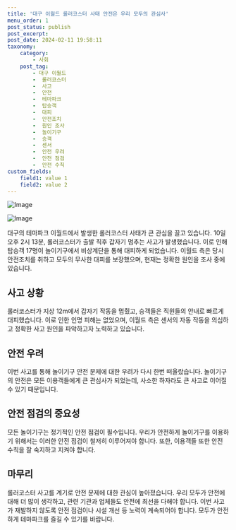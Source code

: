 ```yaml
---
title: '대구 이월드 롤러코스터 사태 안전은 우리 모두의 관심사'
menu_order: 1
post_status: publish
post_excerpt: 
post_date: 2024-02-11 19:58:11
taxonomy:
    category:
        - 사회
    post_tag:
        - 대구 이월드
        -  롤러코스터
        -  사고
        -  안전
        -  테마파크
        -  탑승객
        -  대피
        -  안전조치
        -  원인 조사
        -  놀이기구
        -  승객
        -  센서
        -  안전 우려
        -  안전 점검
        -  안전 수칙
custom_fields:
    field1: value 1
    field2: value 2
---
```


![Image](https://imgnews.pstatic.net/image/009/2024/02/10/0005257042_001_20240210174001006.png?type=w647)

![Image](https://imgnews.pstatic.net/image/009/2024/02/10/0005257042_002_20240210174001106.jpg?type=w647)

대구의 테마파크 이월드에서 발생한 롤러코스터 사태가 큰 관심을 끌고 있습니다. 10일 오후 2시 13분, 롤러코스터가 출발 직후 갑자기 멈추는 사고가 발생했습니다. 이로 인해 탑승객 17명이 놀이기구에서 비상계단을 통해 대피하게 되었습니다. 이월드 측은 당시 안전조치를 취하고 모두의 무사한 대피를 보장했으며, 현재는 정확한 원인을 조사 중에 있습니다.
## 사고 상황
롤러코스터가 지상 12m에서 갑자기 작동을 멈췄고, 승객들은 직원들의 안내로 빠르게 대피했습니다. 이로 인한 인명 피해는 없었으며, 이월드 측은 센서의 자동 작동을 의심하고 정확한 사고 원인을 파악하고자 노력하고 있습니다.
## 안전 우려
이번 사고를 통해 놀이기구 안전 문제에 대한 우려가 다시 한번 떠올랐습니다. 놀이기구의 안전은 모든 이용객들에게 큰 관심사가 되었는데, 사소한 하자라도 큰 사고로 이어질 수 있기 때문입니다.
## 안전 점검의 중요성
모든 놀이기구는 정기적인 안전 점검이 필수입니다. 우리가 안전하게 놀이기구를 이용하기 위해서는 이러한 안전 점검이 철저히 이루어져야 합니다. 또한, 이용객들 또한 안전 수칙을 잘 숙지하고 지켜야 합니다.
## 마무리
롤러코스터 사고를 계기로 안전 문제에 대한 관심이 높아졌습니다. 우리 모두가 안전에 대해 더 많이 생각하고, 관련 기관과 업체들도 안전에 최선을 다해야 합니다. 이번 사고가 재발하지 않도록 안전 점검이나 시설 개선 등 노력이 계속되어야 합니다. 모두가 안전하게 테마파크를 즐길 수 있기를 바랍니다.
